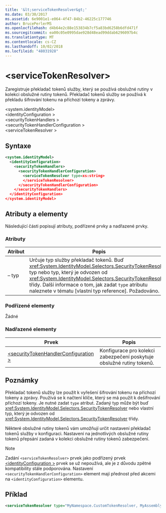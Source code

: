 ```yaml
---
title: '&lt;serviceTokenResolver&gt;'
ms.date: 03/30/2017
ms.assetid: 6e9001e1-e064-4f47-84b2-46225c177746
author: BrucePerlerMS
ms.openlocfilehash: d4b64e2c88e153834b7cf5a83bd6258b6dfd471f
ms.sourcegitcommit: ea00c05e0995dae928d48ead99ddab6296097b4c
ms.translationtype: MT
ms.contentlocale: cs-CZ
ms.lasthandoff: 10/02/2018
ms.locfileid: "48031928"
---
```

# <a name="ltservicetokenresolvergt"></a>&lt;serviceTokenResolver&gt;
Zaregistruje překladač tokenů služby, který se používá obslužné rutiny v kolekci obslužné rutiny tokenů. Překladač tokenů služby se používá k překladu šifrování tokenu na příchozí tokeny a zprávy.  
  
 \<system.identityModel>  
\<identityConfiguration >  
\<securityTokenHandlers >  
\<securityTokenHandlerConfiguration >  
\<serviceTokenResolver >  
  
## <a name="syntax"></a>Syntaxe  
  
```xml  
<system.identityModel>  
  <identityConfiguration>  
    <securityTokenHandlers>  
      <securityTokenHandlerConfiguration>  
        <serviceTokenResolver type=xs:string>  
        </serviceTokenResolver>  
      </securityTokenHandlerConfiguration>  
    </securityTokenHandlers>  
  </identityConfiguration>  
</system.identityModel>  
```  
  
## <a name="attributes-and-elements"></a>Atributy a elementy  
 Následující části popisují atributy, podřízené prvky a nadřazené prvky.  
  
### <a name="attributes"></a>Atributy  
  
|Atribut|Popis|  
|---------------|-----------------|  
|– typ|Určuje typ služby překladač tokenů. Buď <xref:System.IdentityModel.Selectors.SecurityTokenResolver> typ nebo typ, který je odvozen od <xref:System.IdentityModel.Selectors.SecurityTokenResolver> třídy. Další informace o tom, jak zadat `type` atributu naleznete v tématu [vlastní typ reference]. Požadováno.|  
  
### <a name="child-elements"></a>Podřízené elementy  
 Žádné  
  
### <a name="parent-elements"></a>Nadřazené elementy  
  
|Prvek|Popis|  
|-------------|-----------------|  
|[\<securityTokenHandlerConfiguration >](../../../../../docs/framework/configure-apps/file-schema/windows-identity-foundation/securitytokenhandlerconfiguration.md)|Konfigurace pro kolekci zabezpečení poskytuje obslužné rutiny tokenů.|  
  
## <a name="remarks"></a>Poznámky  
 Překladač tokenů služby lze použít k vyřešení šifrování tokenu na příchozí tokeny a zprávy. Používá se k načtení klíče, který se má použít k dešifrování příchozí tokeny. Je nutné zadat `type` atribut. Zadaný typ může být buď <xref:System.IdentityModel.Selectors.SecurityTokenResolver> nebo vlastní typ, který je odvozen od <xref:System.IdentityModel.Selectors.SecurityTokenResolver> třídy.  
  
 Některé obslužné rutiny tokenů vám umožňují určit nastavení překladač tokenů služby v konfiguraci. Nastavení na jednotlivých obslužné rutiny tokenů přepsání zadaná v kolekci obslužné rutiny tokenů zabezpečení.  
  
> [!NOTE]
>  Zadání `<serviceTokenResolver>` prvek jako podřízený prvek [ \<identityConfiguration >](../../../../../docs/framework/configure-apps/file-schema/windows-identity-foundation/identityconfiguration.md) prvek se už nepoužívá, ale je z důvodu zpětné kompatibility stále podporována. Nastavení `<securityTokenHandlerConfiguration>` element mají přednost před akcemi na `<identityConfiguration>` elementu.  
  
## <a name="example"></a>Příklad  
  
```xml  
<serviceTokenResolver type="MyNamespace.CustomTokenResolver, MyAssembly" />  
```
